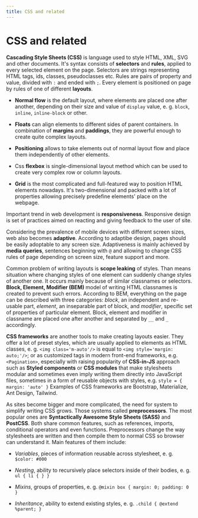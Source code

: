 ```yaml
---
title: CSS and related
---
```


# CSS and related

**Cascading Style Sheets (CSS)** is language used to style HTML, XML,
SVG and other documents. It's syntax consists of **selectors** and
**rules**, applied to every selected element on the page. Selectors are
strings representing HTML tags, ids, classes, pseudoclasses etc. Rules are
pairs of property and value, divided with `:` and ended with `;`. Every element is positioned on page by rules of one of
different **layouts**.

- **Normal flow** is the default layout, where elements are placed one
  after another, depending on their size and value of
  `display` value, e. g. `block`, `inline`, `inline-block` or other.

- **Floats** can align elements to different sides of parent containers.
  In combination of **margins** and **paddings**, they are powerful
  enough to create quite complex layouts.

- **Positioning** allows to take elements out of normal layout flow and
  place them independently of other elements.

- Css **flexbox** is single-dimensional layout method which can be used
  to create very complex row or column layouts.

- **Grid** is the most complicated and full-featured way to position HTML
  elements nowadays. It's two-dimensional and packed with a lot of
  properties allowing precisely predefine elements' place on the webpage.

Important trend in web development is **responsiveness**. Responsive
design is set of practices aimed on reacting and giving feedback to the
user of site.

Considering the prevalence of mobile devices with different screen sizes,
web also becomes **adaptive**. According to adaptibe design, pages
should be easily adoptable to any screen size. Adaptiveness is mainly
achieved by **media queries**, sentences beginning with `@` and allowing
to change CSS rules of page depending on screen size, feature support and more.

Common problem of writing layouts is **scope leaking** of styles. Than
means situation where changing styles of one element can suddenly change
styles of another one. It occurs mainly because of similar classnames or
selectors. **Block, Element, Modifier (BEM)** model of writing HTML
classnames is created to prevent such errors. According to BEM, everything
on the page can be described with three categories: _block_, an
independent and re-usable part, _element_, an inseparable part of
block, and _modifier_, specific set of properties of particular
element. Block, element and modifier in classname are placed one after
another and separated by `__` and `_` accordingly.

**CSS frameworks** are another tools to make creating layouts easier.
They offer a lot of preset styles, which are usually applied to elements as HTML classes,
e. g. `<img class='m-auto'/>` is equal to `<img style='margin: auto;'/>`;
or as customized tags in modern front-end frameworks, e.g. `<Pagination>`,
especially with raising popularity of **CSS-in-JS** approach such as **Styled components**
or **CSS modules** that make stylesheets modular and sometimes even imply writing them directly into JavaScript files,
sometimes in a form of reusable objects with styles, e.g. `style = { margin: 'auto' }`
Examples of CSS frameworks are Bootstrap, Materialize, Ant Design, Tailwind.

As sites become bigger and more complicated, the need for system to
simplify writing CSS grows. Those systems called **preprocessors**. The
most popular ones are **Syntactically Awesome Style Sheets (SASS)** and
**PostCSS**. Both share common features, such as references, imports,
conditional operators and even functions. Preprocessors change the way
stylesheets are written and then compile them to normal CSS so browser can
understand it. Main features of them include:

- _Variables_, pieces of information reusable across stylesheet, e. g. `$color: #000`

- _Nesting_, ability to recursively place selectors inside of their bodies, e. g. `ul { li { } }`

- _Mixins_, groups of properties, e. g. `@mixin box { margin: 0; padding: 0 }`

- _Inheritance_, ability to extend existing styles, e. g. `.child { @extend %parent; }`
